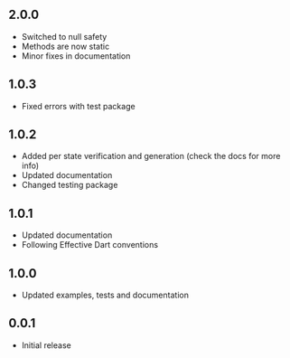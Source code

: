## 2.0.0

- Switched to null safety
- Methods are now static
- Minor fixes in documentation

## 1.0.3

- Fixed errors with test package

## 1.0.2

- Added per state verification and generation (check the docs for more info)
- Updated documentation
- Changed testing package

## 1.0.1

- Updated documentation
- Following Effective Dart conventions

## 1.0.0

- Updated examples, tests and documentation

## 0.0.1

- Initial release
